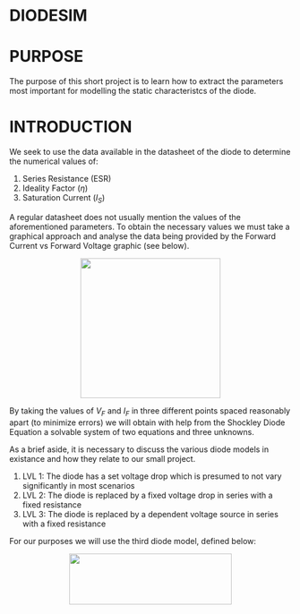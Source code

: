 # DIODESIM
# PURPOSE
The purpose of this short project is to learn how to extract the parameters most important for modelling the static characteristcs of the diode.

# INTRODUCTION
We seek to use the data available in the datasheet of the diode to determine the numerical values of:
1. Series Resistance (ESR)
2. Ideality Factor ($\eta$)
3. Saturation Current ($I_{S}$)

A regular datasheet does not usually mention the values of the aforementioned parameters. To obtain the necessary values we must take a graphical approach and analyse the data being provided by the Forward Current vs Forward Voltage graphic (see below).
<p align="center">
<img src="https://user-images.githubusercontent.com/127757267/232328332-909f3a11-a167-4e87-95b3-3ff342c7d82c.png" width="250" height="250" />
</p>

By taking the values of $V_{F}$ and $I_{F}$ in three different points spaced reasonably apart (to minimize errors) we will obtain with help from the Shockley Diode Equation a solvable system of two equations and three unknowns.

As a brief aside, it is necessary to discuss the various diode models in existance and how they relate to our small project.
1. LVL 1: The diode has a set voltage drop which is presumed to not vary significantly in most scenarios
2. LVL 2: The diode is replaced by a fixed voltage drop in series with a fixed resistance 
3. LVL 3: The diode is replaced by a dependent voltage source in series with a fixed resistance

For our purposes we will use the third diode model, defined below:

<p align="center">
<img src="https://user-images.githubusercontent.com/127757267/232333208-b7d00b4a-22c4-4c32-a231-d9e6f69350a3.png" width="290" height="91" />
</p>

